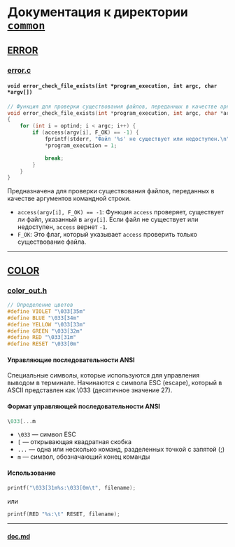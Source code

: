 # Документация к директории **[`common`](.)**

## [ERROR](.)

### [error.c](error.c)

#### `void error_check_file_exists(int *program_execution, int argc, char *argv[])`

```C
// Функция для проверки существования файлов, переданных в качестве аргументов
void error_check_file_exists(int *program_execution, int argc, char *argv[])
{
    for (int i = optind; i < argc; i++) {
        if (access(argv[i], F_OK) == -1) {
            fprintf(stderr, "Файл '%s' не существует или недоступен.\n", argv[i]);
            *program_execution = 1;

            break;
        }
    }
}
```

Предназначена для проверки существования файлов, переданных в качестве аргументов командной строки.

- `access(argv[i], F_OK) == -1`: Функция `access` проверяет, существует ли файл, указанный в `argv[i]`. Если файл не существует или недоступен, `access` вернет `-1`.
- `F_OK`: Это флаг, который указывает `access` проверить только существование файла.

---

## [COLOR](.)

### [color_out.h](color_out.h)

```C
// Определение цветов
#define VIOLET "\033[35m"
#define BLUE "\033[34m"
#define YELLOW "\033[33m"
#define GREEN "\033[32m"
#define RED "\033[31m"
#define RESET "\033[0m"
```

#### Управляющие последовательности ANSI

Специальные символы, которые используются для управления выводом в терминале.
Начинаются с символа ESC (escape), который в ASCII представлен как \033 (десятичное значение 27).

#### Формат управляющей последовательности ANSI

```C
\033[...m
```

- `\033` — символ ESC
- `[` — открывающая квадратная скобка
- `...` — одна или несколько команд, разделенных точкой с запятой (;)
- `m` — символ, обозначающий конец команды

#### Использование

```C
printf("\033[31m%s:\033[0m\t", filename);
```

или

```C
printf(RED "%s:\t" RESET, filename);
```

---

#### [doc.md](doc.md)

